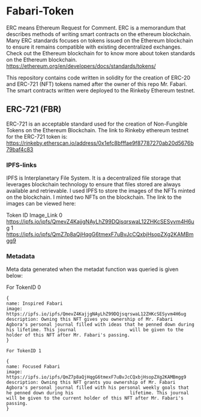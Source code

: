 # Fabari-Token

ERC means Ethereum Request for Comment. ERC is a memorandum that describes methods of writing smart contracts on the ethereum blockchain. Many ERC standards focuses on tokens issued on the Ethereum blockchain to ensure it remains compatible with existing decentralized exchanges. Check out the Ethereum blockchain for to know more about token standards on the Ethereum blockchain. https://ethereum.org/en/developers/docs/standards/tokens/

This repository contains code written in solidity for the creation of ERC-20 and ERC-721 (NFT) tokens named after the owner of this repo Mr. Fabari. The smart contracts written were deployed to the Rinkeby Ethereum testnet.

## ERC-721 (FBR)

ERC-721 is an acceptable standard used for the creation of Non-Fungible Tokens on the Ethereum Blockchain. The link to Rinkeby ethereum testnet for the ERC-721 token is: https://rinkeby.etherscan.io/address/0x1efc8bfffae9f87787270ab20d5676b79baf4c83

### IPFS-links

IPFS is Interplanetary File System. It is a decentralized file storage that leverages blockchain technology to ensure that files stored are always available and retrievable. I used IPFS to store the images of the NFTs minted on the blockchain. I minted two NFTs on the blockchain. 
The link to the  images can be viewed here:

Token ID    Image_Link
0           https://ipfs.io/ipfs/QmevZ4KajjgNAyLhZ99DQjsqrswaL12ZHKcSESyvm4H6ug
1           https://ipfs.io/ipfs/QmZ7p8aQjHqgG6tmexF7uBvJcCQxbjHsopZXg2KAMBmgg9

### Metadata

Meta data generated when the metadat function was queried is given below:

For TokenID 0

    {
    name: Inspired Fabari
    image: https://ipfs.io/ipfs/QmevZ4KajjgNAyLhZ99DQjsqrswaL12ZHKcSESyvm4H6ug
    description: Owning this NFT gives you ownership of Mr. Fabari Agbora's personal journal filled with ideas that he penned down during his lifetime. This journal                    will be given to the holder of this NFT after Mr. Fabari's passing.
    }
    
    For TokenID 1

    {
    name: Focused Fabari
    image: https://ipfs.io/ipfs/QmZ7p8aQjHqgG6tmexF7uBvJcCQxbjHsopZXg2KAMBmgg9
    description: Owning this NFT grants you ownership of Mr. Fabari Agbora's personal journal filled with his personal weekly goals that he penned down during his                     lifetime. This journal will be given to the current holder of this NFT after Mr. Fabari's passing.
    }
    
